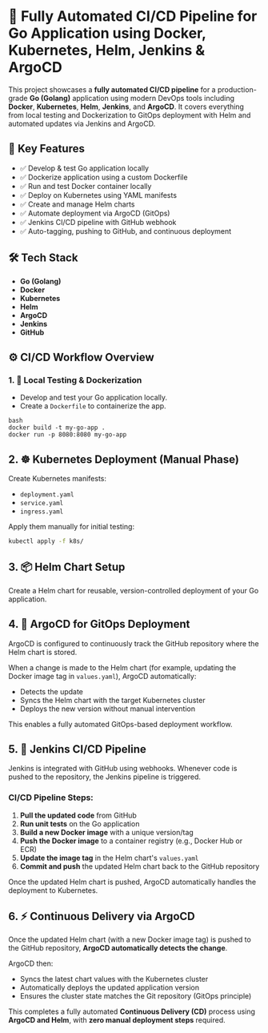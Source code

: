 # 🚀 Fully Automated CI/CD Pipeline for Go Application using Docker, Kubernetes, Helm, Jenkins & ArgoCD

This project showcases a **fully automated CI/CD pipeline** for a production-grade **Go (Golang)** application using modern DevOps tools including **Docker**, **Kubernetes**, **Helm**, **Jenkins**, and **ArgoCD**. It covers everything from local testing and Dockerization to GitOps deployment with Helm and automated updates via Jenkins and ArgoCD.

## 📌 Key Features

- ✅ Develop & test Go application locally
- ✅ Dockerize application using a custom Dockerfile
- ✅ Run and test Docker container locally
- ✅ Deploy on Kubernetes using YAML manifests
- ✅ Create and manage Helm charts
- ✅ Automate deployment via ArgoCD (GitOps)
- ✅ Jenkins CI/CD pipeline with GitHub webhook
- ✅ Auto-tagging, pushing to GitHub, and continuous deployment


## 🛠️ Tech Stack

- **Go (Golang)**
- **Docker**
- **Kubernetes**
- **Helm**
- **ArgoCD**
- **Jenkins**
- **GitHub**


## ⚙️ CI/CD Workflow Overview

### 1. 🚧 Local Testing & Dockerization

- Develop and test your Go application locally.
- Create a `Dockerfile` to containerize the app.

```
bash
docker build -t my-go-app .
docker run -p 8080:8080 my-go-app
```

## 2. ☸️ Kubernetes Deployment (Manual Phase)

Create Kubernetes manifests:

- `deployment.yaml`
- `service.yaml`
- `ingress.yaml`

Apply them manually for initial testing:

```bash
kubectl apply -f k8s/
```

## 3. 📦 Helm Chart Setup

Create a Helm chart for reusable, version-controlled deployment of your Go application.

## 4. 🚀 ArgoCD for GitOps Deployment

ArgoCD is configured to continuously track the GitHub repository where the Helm chart is stored.

When a change is made to the Helm chart (for example, updating the Docker image tag in `values.yaml`), ArgoCD automatically:

- Detects the update
- Syncs the Helm chart with the target Kubernetes cluster
- Deploys the new version without manual intervention

This enables a fully automated GitOps-based deployment workflow.

## 5. 🔁 Jenkins CI/CD Pipeline

Jenkins is integrated with GitHub using webhooks. Whenever code is pushed to the repository, the Jenkins pipeline is triggered.

### CI/CD Pipeline Steps:

1. **Pull the updated code** from GitHub
2. **Run unit tests** on the Go application
3. **Build a new Docker image** with a unique version/tag
4. **Push the Docker image** to a container registry (e.g., Docker Hub or ECR)
5. **Update the image tag** in the Helm chart's `values.yaml`
6. **Commit and push** the updated Helm chart back to the GitHub repository

Once the updated Helm chart is pushed, ArgoCD automatically handles the deployment to Kubernetes.

## 6. ⚡ Continuous Delivery via ArgoCD

Once the updated Helm chart (with a new Docker image tag) is pushed to the GitHub repository, **ArgoCD automatically detects the change**.

ArgoCD then:

- Syncs the latest chart values with the Kubernetes cluster
- Automatically deploys the updated application version
- Ensures the cluster state matches the Git repository (GitOps principle)

This completes a fully automated **Continuous Delivery (CD)** process using **ArgoCD and Helm**, with **zero manual deployment steps** required.
